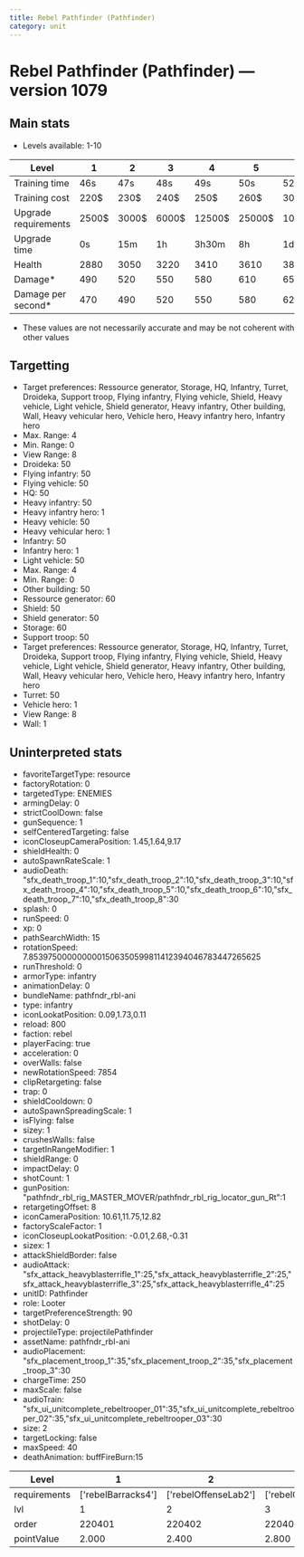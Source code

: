 ```yaml
---
title: Rebel Pathfinder (Pathfinder)
category: unit
---
```


# Rebel Pathfinder (Pathfinder) — version 1079

## Main stats

  * Levels available: 1-10

|Level               |1    |2    |3    |4     |5     |6      |7      |8      |9       |10      |
|--------------------|-----|-----|-----|------|------|-------|-------|-------|--------|--------|
|Training time       |46s  |47s  |48s  |49s   |50s   |52s    |54s    |56s    |58s     |1m      |
|Training cost       |220$ |230$ |240$ |250$  |260$  |300$   |340$   |400$   |420$    |460$    |
|Upgrade requirements|2500$|3000$|6000$|12500$|25000$|100000$|160000$|320000$|1000000$|1750000$|
|Upgrade time        |0s   |15m  |1h   |3h30m |8h    |1d     |2d     |3d12h  |5d      |1w1d    |
|Health              |2880 |3050 |3220 |3410  |3610  |3820   |4050   |4290   |4550    |4830    |
|Damage*             |490  |520  |550  |580   |610   |650    |690    |730    |770     |820     |
|Damage per second*  |470  |490  |520  |550   |580   |620    |660    |690    |730     |780     |

* These values are not necessarily accurate and may be not coherent with other values

## Targetting

  * Target preferences: Ressource generator, Storage, HQ, Infantry, Turret, Droideka, Support troop, Flying infantry, Flying vehicle, Shield, Heavy vehicle, Light vehicle, Shield generator, Heavy infantry, Other building, Wall, Heavy vehicular hero, Vehicle hero, Heavy infantry hero, Infantry hero
  * Max. Range: 4
  * Min. Range: 0
  * View Range: 8
  * Droideka: 50
  * Flying infantry: 50
  * Flying vehicle: 50
  * HQ: 50
  * Heavy infantry: 50
  * Heavy infantry hero: 1
  * Heavy vehicle: 50
  * Heavy vehicular hero: 1
  * Infantry: 50
  * Infantry hero: 1
  * Light vehicle: 50
  * Max. Range: 4
  * Min. Range: 0
  * Other building: 50
  * Ressource generator: 60
  * Shield: 50
  * Shield generator: 50
  * Storage: 60
  * Support troop: 50
  * Target preferences: Ressource generator, Storage, HQ, Infantry, Turret, Droideka, Support troop, Flying infantry, Flying vehicle, Shield, Heavy vehicle, Light vehicle, Shield generator, Heavy infantry, Other building, Wall, Heavy vehicular hero, Vehicle hero, Heavy infantry hero, Infantry hero
  * Turret: 50
  * Vehicle hero: 1
  * View Range: 8
  * Wall: 1

## Uninterpreted stats

  * favoriteTargetType: resource
  * factoryRotation: 0
  * targetedType: ENEMIES
  * armingDelay: 0
  * strictCoolDown: false
  * gunSequence: 1
  * selfCenteredTargeting: false
  * iconCloseupCameraPosition: 1.45,1.64,9.17
  * shieldHealth: 0
  * autoSpawnRateScale: 1
  * audioDeath: "sfx_death_troop_1":10,"sfx_death_troop_2":10,"sfx_death_troop_3":10,"sfx_death_troop_4":10,"sfx_death_troop_5":10,"sfx_death_troop_6":10,"sfx_death_troop_7":10,"sfx_death_troop_8":30
  * splash: 0
  * runSpeed: 0
  * xp: 0
  * pathSearchWidth: 15
  * rotationSpeed: 7.8539750000000001506350599811412394046783447265625
  * runThreshold: 0
  * armorType: infantry
  * animationDelay: 0
  * bundleName: pathfndr_rbl-ani
  * type: infantry
  * iconLookatPosition: 0.09,1.73,0.11
  * reload: 800
  * faction: rebel
  * playerFacing: true
  * acceleration: 0
  * overWalls: false
  * newRotationSpeed: 7854
  * clipRetargeting: false
  * trap: 0
  * shieldCooldown: 0
  * autoSpawnSpreadingScale: 1
  * isFlying: false
  * sizey: 1
  * crushesWalls: false
  * targetInRangeModifier: 1
  * shieldRange: 0
  * impactDelay: 0
  * shotCount: 1
  * gunPosition: "pathfndr_rbl_rig_MASTER_MOVER/pathfndr_rbl_rig_locator_gun_Rt":1
  * retargetingOffset: 8
  * iconCameraPosition: 10.61,11.75,12.82
  * factoryScaleFactor: 1
  * iconCloseupLookatPosition: -0.01,2.68,-0.31
  * sizex: 1
  * attackShieldBorder: false
  * audioAttack: "sfx_attack_heavyblasterrifle_1":25,"sfx_attack_heavyblasterrifle_2":25,"sfx_attack_heavyblasterrifle_3":25,"sfx_attack_heavyblasterrifle_4":25
  * unitID: Pathfinder
  * role: Looter
  * targetPreferenceStrength: 90
  * shotDelay: 0
  * projectileType: projectilePathfinder
  * assetName: pathfndr_rbl-ani
  * audioPlacement: "sfx_placement_troop_1":35,"sfx_placement_troop_2":35,"sfx_placement_troop_3":30
  * chargeTime: 250
  * maxScale: false
  * audioTrain: "sfx_ui_unitcomplete_rebeltrooper_01":35,"sfx_ui_unitcomplete_rebeltrooper_02":35,"sfx_ui_unitcomplete_rebeltrooper_03":30
  * size: 2
  * targetLocking: false
  * maxSpeed: 40
  * deathAnimation: buffFireBurn:15

|Level       |1                 |2                   |3                   |4                   |5                   |6                   |7                   |8                   |9                   |10                   |
|------------|------------------|--------------------|--------------------|--------------------|--------------------|--------------------|--------------------|--------------------|--------------------|---------------------|
|requirements|['rebelBarracks4']|['rebelOffenseLab2']|['rebelOffenseLab3']|['rebelOffenseLab4']|['rebelOffenseLab5']|['rebelOffenseLab6']|['rebelOffenseLab7']|['rebelOffenseLab8']|['rebelOffenseLab9']|['rebelOffenseLab10']|
|lvl         |1                 |2                   |3                   |4                   |5                   |6                   |7                   |8                   |9                   |10                   |
|order       |220401            |220402              |220403              |220404              |220405              |220406              |220407              |220408              |220409              |220410               |
|pointValue  |2.000             |2.400               |2.800               |3.200               |3.600               |4.000               |4.400               |4.800               |5.200               |6.000                |

